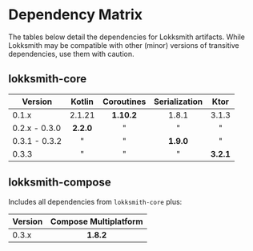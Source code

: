 # Dependency Matrix

The tables below detail the dependencies for Lokksmith artifacts. While Lokksmith may be compatible
with other (minor) versions of transitive dependencies, use them with caution.

## lokksmith-core

| Version       |  Kotlin   | Coroutines | Serialization |   Ktor    |
|---------------|:---------:|:----------:|:-------------:|:---------:|
| 0.1.x         |  2.1.21   | **1.10.2** |     1.8.1     |   3.1.3   |
| 0.2.x - 0.3.0 | **2.2.0** |     "      |       "       |     "     |
| 0.3.1 - 0.3.2 |     "     |     "      |   **1.9.0**   |     "     |
| 0.3.3         |     "     |     "      |       "       | **3.2.1** |

## lokksmith-compose

Includes all dependencies from `lokksmith-core` plus:

| Version | Compose Multiplatform |
|---------|:---------------------:| 
| 0.3.x   |       **1.8.2**       | 
